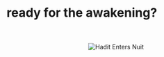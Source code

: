 # ready for the awakening?

<div align="center">
<br><br>
<img src="theLodge.svg" alt="Hadit Enters Nuit">
<br>
</div>


